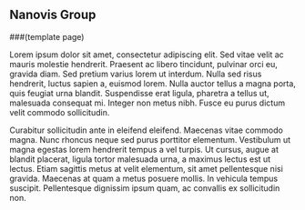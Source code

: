 ## Nanovis Group

###(template page)

Lorem ipsum dolor sit amet, consectetur adipiscing elit. Sed vitae velit ac mauris molestie hendrerit. Praesent ac libero tincidunt, pulvinar orci eu, gravida diam. Sed pretium varius lorem ut interdum. Nulla sed risus hendrerit, luctus sapien a, euismod lorem. Nulla auctor tellus a magna porta, quis feugiat urna blandit. Suspendisse erat ligula, pharetra a tellus ut, malesuada consequat mi. Integer non metus nibh. Fusce eu purus dictum velit commodo sollicitudin.

Curabitur sollicitudin ante in eleifend eleifend. Maecenas vitae commodo magna. Nunc rhoncus neque sed purus porttitor elementum. Vestibulum ut magna egestas lorem hendrerit tempus a vel turpis. Ut cursus, augue at blandit placerat, ligula tortor malesuada urna, a maximus lectus est ut lectus. Etiam sagittis metus at velit elementum, sit amet pellentesque nisi gravida. Maecenas at quam a metus posuere mollis. In vehicula tempus suscipit. Pellentesque dignissim ipsum quam, ac convallis ex sollicitudin non.
